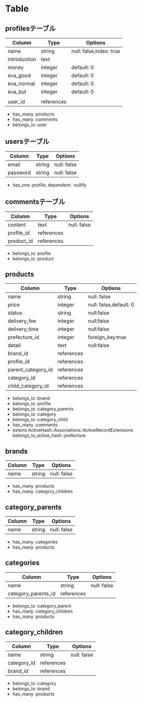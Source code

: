# Table

## profilesテーブル

|Column|Type|Options|
|------|----|-------|
|name|string|null: false,index: true|
|introduction|text||
|money|integer|default: 0|
|eva_good|integer|default: 0|
|eva_normal|integer|default: 0|
|eva_but|integer|default: 0|
||||
|user_id|references||

- has_many :products
- has_many :comments
- belongs_to :user

## usersテーブル

|Column|Type|Options|
|------|----|-------|
|email|string|null: false|
|password|string|null: false|

- has_one :profile, dependent: :nullify

## commentsテーブル

|Column|Type|Options|
|------|----|-------|
|content|text|null: false|
|profile_id|references||
|product_id|references||

- belongs_to :profile
- belongs_to :product


## products
|Column|Type|Options|
|------|----|-------|
|name|string|null: false|
|price|integer|null: false,default: 0|
|status|string|null:false|
|delivery_fee|integer|null:false|
|delivery_time|integer|null:false|
|prefecture_id|integer|foreign_key:true|
|detail|text|null:false|
|brand_id|references||
|profile_id|references||
|parent_category_id|references||
|category_id|references||
|child_category_id|references||
- belongs_to :brand
- belongs_to :profile
- belongs_to :category_parents
- belongs_to :category
- belongs_to :category_child
- has_many :comments
- extend ActiveHash::Associations::ActiveRecordExtensions
  belongs_to_active_hash :prefecture


## brands
|Column|Type|Options|
|------|----|-------|
|name|string|null: false|
- has_many :products
- has_many :category_children

## category_parents
|Column|Type|Options|
|------|----|-------|
|name|string|null: false|
- has_many :categories
- has_many :products

## categories
|Column|Type|Options|
|------|----|-------|
|name|string|null: false|
|category_parents_id|references||
- belongs_to :category_parent
- has_many :category_children
- has_many :products

## category_children
|Column|Type|Options|
|------|----|-------|
|name|string|null: false|
|category_id|references||
|brand_id|references||
- belongs_to :category
- belongs_to :brand
- has_many :products
